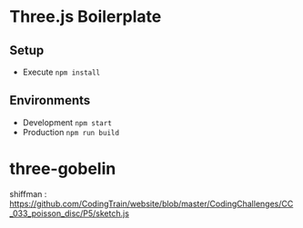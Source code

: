 # Three.js Boilerplate

## Setup

* Execute `npm install`

## Environments

* Development `npm start`
* Production `npm run build`
# three-gobelin


shiffman : https://github.com/CodingTrain/website/blob/master/CodingChallenges/CC_033_poisson_disc/P5/sketch.js
